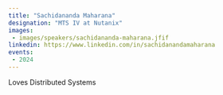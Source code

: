 ```yaml
---
title: "Sachidananda Maharana"
designation: "MTS IV at Nutanix"
images:
 - images/speakers/sachidananda-maharana.jfif
linkedin: https://www.linkedin.com/in/sachidanandamaharana
events:
 - 2024
---
```


Loves Distributed Systems


